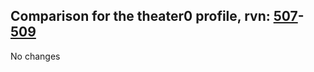 ## Comparison for the theater0 profile, rvn: [507](https://github.com/PRO100KatYT/FortniteProfileRevisions/tree/main/profiles/theater0/507%20theater0.json)-[509](https://github.com/PRO100KatYT/FortniteProfileRevisions/tree/main/profiles/theater0/509%20theater0.json)

No changes
